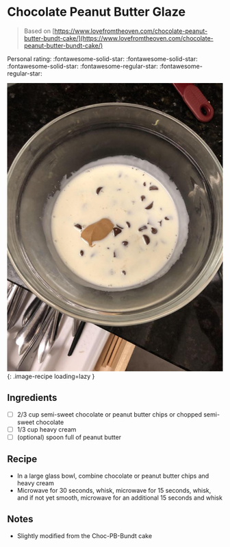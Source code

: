 # Chocolate Peanut Butter Glaze

> Based on [https://www.lovefromtheoven.com/chocolate-peanut-butter-bundt-cake/](https://www.lovefromtheoven.com/chocolate-peanut-butter-bundt-cake/)

<!-- {cts} rating=3; (User can specify rating on scale of 1-5) -->

Personal rating: :fontawesome-solid-star: :fontawesome-solid-star: :fontawesome-solid-star: :fontawesome-regular-star: :fontawesome-regular-star:

<!-- {cte} -->

<!-- {cts} name_image=chocolate_peanut_butter_glaze.jpeg; (User can specify image name) -->

![chocolate_peanut_butter_glaze.jpeg](./chocolate_peanut_butter_glaze.jpeg){: .image-recipe loading=lazy }

<!-- {cte} -->

## Ingredients

- [ ] 2/3 cup semi-sweet chocolate or peanut butter chips or chopped semi-sweet chocolate
- [ ] 1/3 cup heavy cream
- [ ] (optional) spoon full of peanut butter

## Recipe

- In a large glass bowl, combine chocolate or peanut butter chips and heavy cream
- Microwave for 30 seconds, whisk, microwave for 15 seconds, whisk, and if not yet smooth, microwave for an additional 15 seconds and whisk

## Notes

- Slightly modified from the Choc-PB-Bundt cake
